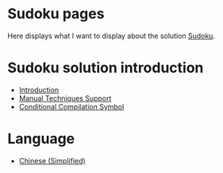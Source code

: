 # Sudoku pages

Here displays what I want to display about the solution [Sudoku](https://github.com/SunnieShine/Sudoku).



# Sudoku solution introduction

* [Introduction](intro)
* [Manual Techniques Support](manual-techniques-support)
* [Conditional Compilation Symbol](conditional-compilation-symbol)



# Language

* [Chinese (Simplified)](zh-cn/index)